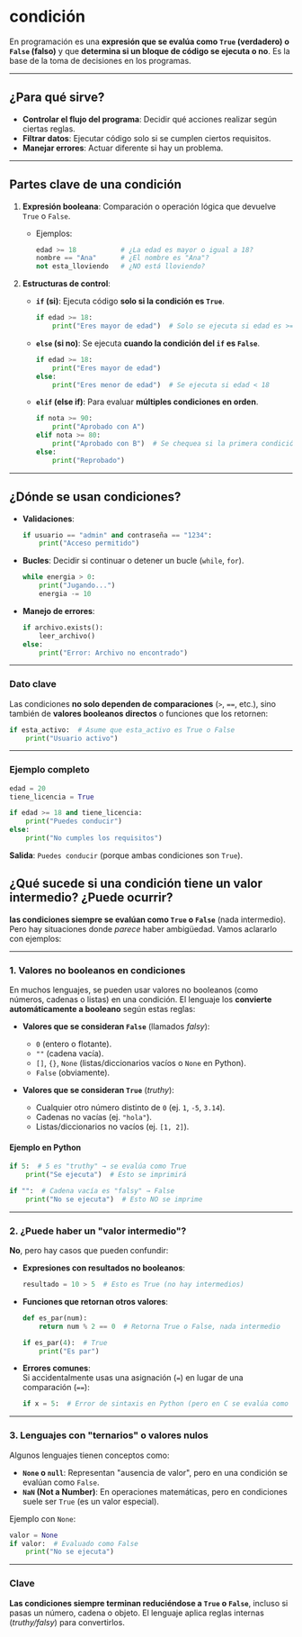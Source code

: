 # **condición**

En programación es una **expresión que se evalúa como `True` (verdadero) o `False` (falso)** y que **determina si un bloque de código se ejecuta o no**. Es la base de la toma de decisiones en los programas.

---

## **¿Para qué sirve?**

- **Controlar el flujo del programa**: Decidir qué acciones realizar según ciertas reglas.
- **Filtrar datos**: Ejecutar código solo si se cumplen ciertos requisitos.
- **Manejar errores**: Actuar diferente si hay un problema.

---

## **Partes clave de una condición**

1. **Expresión booleana**: Comparación o operación lógica que devuelve `True` o `False`.

   - Ejemplos:

     ```python
     edad >= 18           # ¿La edad es mayor o igual a 18?
     nombre == "Ana"      # ¿El nombre es "Ana"?
     not esta_lloviendo   # ¿NO está lloviendo?
     ```

2. **Estructuras de control**:

   - **`if` (si)**: Ejecuta código **solo si la condición es `True`**.

     ```python
     if edad >= 18:
         print("Eres mayor de edad")  # Solo se ejecuta si edad es >= 18
     ```

   - **`else` (si no)**: Se ejecuta **cuando la condición del `if` es `False`**.

     ```python
     if edad >= 18:
         print("Eres mayor de edad")
     else:
         print("Eres menor de edad")  # Se ejecuta si edad < 18
     ```

   - **`elif` (else if)**: Para evaluar **múltiples condiciones en orden**.

     ```python
     if nota >= 90:
         print("Aprobado con A")
     elif nota >= 80:
         print("Aprobado con B")  # Se chequea si la primera condición fue False
     else:
         print("Reprobado")
     ```

---

## **¿Dónde se usan condiciones?**

- **Validaciones**:

  ```python
  if usuario == "admin" and contraseña == "1234":
      print("Acceso permitido")
  ```

- **Bucles**: Decidir si continuar o detener un bucle (`while`, `for`).

  ```python
  while energia > 0:
      print("Jugando...")
      energia -= 10
  ```

- **Manejo de errores**:

  ```python
  if archivo.exists():
      leer_archivo()
  else:
      print("Error: Archivo no encontrado")
  ```

---

### **Dato clave**

Las condiciones **no solo dependen de comparaciones** (`>`, `==`, etc.), sino también de **valores booleanos directos** o funciones que los retornen:

```python
if esta_activo:  # Asume que esta_activo es True o False
    print("Usuario activo")
```

---

### Ejemplo completo

```python
edad = 20
tiene_licencia = True

if edad >= 18 and tiene_licencia:
    print("Puedes conducir")
else:
    print("No cumples los requisitos")
```

**Salida**: `Puedes conducir` (porque ambas condiciones son `True`).

## **¿Qué sucede si una condición tiene un valor intermedio? ¿Puede ocurrir?**

**las condiciones siempre se evalúan como `True` o `False`** (nada intermedio). Pero hay situaciones donde _parece_ haber ambigüedad. Vamos aclararlo con ejemplos:

---

### 1. **Valores no booleanos en condiciones**

En muchos lenguajes, se pueden usar valores no booleanos (como números, cadenas o listas) en una condición. El lenguaje los **convierte automáticamente a booleano** según estas reglas:

- **Valores que se consideran `False`** (llamados _falsy_):

  - `0` (entero o flotante).
  - `""` (cadena vacía).
  - `[]`, `{}`, `None` (listas/diccionarios vacíos o `None` en Python).
  - `False` (obviamente).

- **Valores que se consideran `True`** (_truthy_):
  - Cualquier otro número distinto de `0` (ej. `1`, `-5`, `3.14`).
  - Cadenas no vacías (ej. `"hola"`).
  - Listas/diccionarios no vacíos (ej. `[1, 2]`).

#### Ejemplo en Python

```python
if 5:  # 5 es "truthy" → se evalúa como True
    print("Se ejecuta")  # Esto se imprimirá

if "":  # Cadena vacía es "falsy" → False
    print("No se ejecuta")  # Esto NO se imprime
```

---

### 2. **¿Puede haber un "valor intermedio"?**

**No**, pero hay casos que pueden confundir:

- **Expresiones con resultados no booleanos**:

  ```python
  resultado = 10 > 5  # Esto es True (no hay intermedios)
  ```

- **Funciones que retornan otros valores**:

  ```python
  def es_par(num):
      return num % 2 == 0  # Retorna True o False, nada intermedio

  if es_par(4):  # True
      print("Es par")
  ```

- **Errores comunes**:  
  Si accidentalmente usas una asignación (`=`) en lugar de una comparación (`==`):

  ```python
  if x = 5:  # Error de sintaxis en Python (pero en C se evalúa como el valor asignado, 5 → "truthy")
  ```

---

### 3. **Lenguajes con "ternarios" o valores nulos**

Algunos lenguajes tienen conceptos como:

- **`None` o `null`**: Representan "ausencia de valor", pero en una condición se evalúan como `False`.
- **`NaN` (Not a Number)**: En operaciones matemáticas, pero en condiciones suele ser `True` (es un valor especial).

Ejemplo con `None`:

```python
valor = None
if valor:  # Evaluado como False
    print("No se ejecuta")
```

---

### Clave

**Las condiciones siempre terminan reduciéndose a `True` o `False`**, incluso si pasas un número, cadena o objeto. El lenguaje aplica reglas internas (_truthy/falsy_) para convertirlos.
